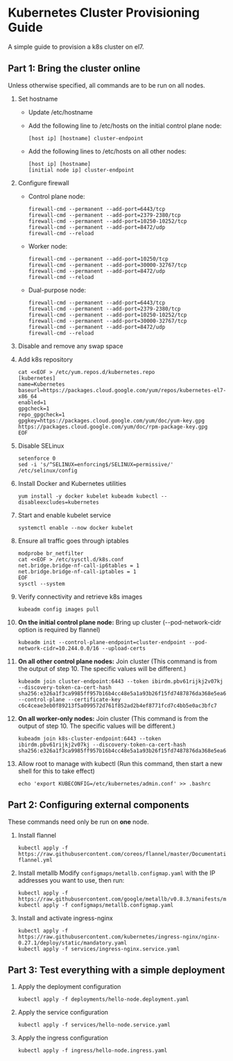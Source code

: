 # Kubernetes Cluster Provisioning Guide
A simple guide to provision a k8s cluster on el7.

## Part 1: Bring the cluster online
Unless otherwise specified, all commands are to be run on all nodes.

1. Set hostname
   - Update /etc/hostname
   - Add the following line to /etc/hosts on the initial control plane node:

         [host ip] [hostname] cluster-endpoint

   - Add the following lines to /etc/hosts on all other nodes:

         [host ip] [hostname] 
         [initial node ip] cluster-endpoint

2. Configure firewall
   - Control plane node:

         firewall-cmd --permanent --add-port=6443/tcp
         firewall-cmd --permanent --add-port=2379-2380/tcp
         firewall-cmd --permanent --add-port=10250-10252/tcp
         firewall-cmd --permanent --add-port=8472/udp
         firewall-cmd --reload

   - Worker node:

         firewall-cmd --permanent --add-port=10250/tcp
         firewall-cmd --permanent --add-port=30000-32767/tcp
         firewall-cmd --permanent --add-port=8472/udp
         firewall-cmd --reload
   - Dual-purpose node:

         firewall-cmd --permanent --add-port=6443/tcp
         firewall-cmd --permanent --add-port=2379-2380/tcp
         firewall-cmd --permanent --add-port=10250-10252/tcp
         firewall-cmd --permanent --add-port=30000-32767/tcp
         firewall-cmd --permanent --add-port=8472/udp
         firewall-cmd --reload

3. Disable and remove any swap space
4. Add k8s repository

       cat <<EOF > /etc/yum.repos.d/kubernetes.repo
       [kubernetes]
       name=Kubernetes
       baseurl=https://packages.cloud.google.com/yum/repos/kubernetes-el7-x86_64
       enabled=1
       gpgcheck=1
       repo_gpgcheck=1
       gpgkey=https://packages.cloud.google.com/yum/doc/yum-key.gpg https://packages.cloud.google.com/yum/doc/rpm-package-key.gpg
       EOF

5. Disable SELinux

       setenforce 0
       sed -i 's/^SELINUX=enforcing$/SELINUX=permissive/' /etc/selinux/config

6. Install Docker and Kubernetes utilities

       yum install -y docker kubelet kubeadm kubectl --disableexcludes=kubernetes

7. Start and enable kubelet service

       systemctl enable --now docker kubelet

8. Ensure all traffic goes through iptables

       modprobe br_netfilter
       cat <<EOF > /etc/sysctl.d/k8s.conf
       net.bridge.bridge-nf-call-ip6tables = 1
       net.bridge.bridge-nf-call-iptables = 1
       EOF
       sysctl --system

9. Verify connectivity and retrieve k8s images

       kubeadm config images pull

10. **On the initial control plane node:** Bring up cluster (--pod-network-cidr option is required by flannel)

        kubeadm init --control-plane-endpoint=cluster-endpoint --pod-network-cidr=10.244.0.0/16 --upload-certs

11. **On all other control plane nodes:** Join cluster (This command is from the output of step 10. The specific values will be different.)

        kubeadm join cluster-endpoint:6443 --token ibirdm.pbv61rijkj2v07kj --discovery-token-ca-cert-hash sha256:e326a1f3ca9985ff957b16b4cc48e5a1a93b26f15fd7487876da368e5ea669ca --control-plane --certificate-key c6c4ceae3eb0f89213f5a099572d761f852ad2b4ef8771fcd7c4bb5e0ac3bfc7
        
12. **On all worker-only nodes:** Join cluster (This command is from the output of step 10. The specific values will be different.)

        kubeadm join k8s-cluster-endpoint:6443 --token ibirdm.pbv61rijkj2v07kj --discovery-token-ca-cert-hash sha256:e326a1f3ca9985ff957b16b4cc48e5a1a93b26f15fd7487876da368e5ea669ca


13. Allow root to manage with kubectl (Run this command, then start a new shell for this to take effect)

        echo 'export KUBECONFIG=/etc/kubernetes/admin.conf' >> .bashrc


## Part 2: Configuring external components
These commands need only be run on **one** node.

1. Install flannel

       kubectl apply -f https://raw.githubusercontent.com/coreos/flannel/master/Documentation/kube-flannel.yml

2. Install metallb
   Modify `configmaps/metallb.configmap.yaml` with the IP addresses you want to use, then run:

       kubectl apply -f https://raw.githubusercontent.com/google/metallb/v0.8.3/manifests/metallb.yaml
       kubectl apply -f configmaps/metallb.configmap.yaml

3. Install and activate ingress-nginx

       kubectl apply -f https://raw.githubusercontent.com/kubernetes/ingress-nginx/nginx-0.27.1/deploy/static/mandatory.yaml
       kubectl apply -f services/ingress-nginx.service.yaml
        
## Part 3: Test everything with a simple deployment

1. Apply the deployment configuration

       kubectl apply -f deployments/hello-node.deployment.yaml

2. Apply the service configuration

       kubectl apply -f services/hello-node.service.yaml

3. Apply the ingress configuration

       kubectl apply -f ingress/hello-node.ingress.yaml

